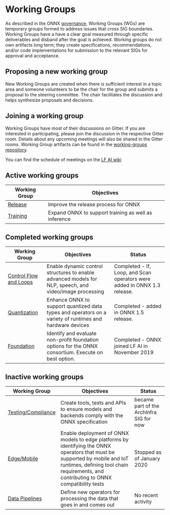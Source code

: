 # Working Groups

As described in the ONNX [governance](https://github.com/onnx/onnx/tree/master/community#wg---working-groups), Working Groups (WGs) are temporary groups formed to address issues that cross SIG boundaries. Working Groups have a have a clear goal measured through specific deliverables and disband after the goal is achieved. Working groups do not own artifacts long term; they create specifications, recommendations, and/or code implementations for submission to the relevant SIGs for approval and acceptance.

## Proposing a new working group
New Working Groups are created when there is sufficient interest in a topic area and someone volunteers to be the chair for the group and submits a proposal to the steering committee. The chair facilitates the discussion and helps synthesize proposals and decisions. 

## Joining a working group
Working Groups have most of their discussions on Gitter. If you are interested in participating, please join the discussion in the respective Gitter room. Details about any upcoming meetings will also be shared in the Gitter rooms. Working Group artifacts can be found in the [working-groups repository](https://github.com/onnx/working-groups).

You can find the schedule of meetings on the [LF AI wiki](https://wiki.lfai.foundation/pages/viewpage.action?pageId=18481196)

## Active working groups

| Working Group      | Objectives    |
| ------------------ | ------------- |
| [Release](https://gitter.im/onnx/Releases) | Improve the release process for ONNX |
| [Training](https://gitter.im/onnx/training) | Expand ONNX to support training as well as inference |

## Completed working groups

| Working Group      | Objectives    | Status |
| ------------------ | ------------- | ------ |
| [Control Flow and Loops](https://gitter.im/onnx/ControlFlowWG) | Enable dynamic control structures to enable advanced models for NLP, speech, and video/image processing | Completed - If, Loop, and Scan operators were added in ONNX 1.3 release. |
| [Quantization](https://gitter.im/onnx/quantization) | Enhance ONNX to support quantized data types and operators on a variety of runtimes and hardware devices | Completed - added in ONNX 1.5 release. |
| [Foundation](https://gitter.im/onnx/foundation) | Identify and evaluate non-profit foundation options for the ONNX consortium.  Execute on best option. | Completed - ONNX joined LF AI in November 2019|

## Inactive working groups

| Working Group      | Objectives    | Status |
| ------------------ | ------------- | ------ |
| [Testing/Compliance](https://gitter.im/onnx/test_compliance) | Create tools, tests and APIs to ensure models and backends comply with the ONNX specification | became part of the ArchInfra SIG for now |
| [Edge/Mobile](https://gitter.im/onnx/edge) | Enable deployment of ONNX models to edge platforms by identifying the ONNX operators that must be supported by mobile and IoT runtimes, defining tool chain requirements, and contributing to ONNX compatibility tests | Stopped as of January 2020 |
| [Data Pipelines](https://gitter.im/onnx/pipelines) | Define new operators for processing the data that goes in and comes out | No recent activity |
